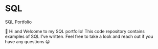 # SQL
SQL Portfolio 

👋 Hi and Welcome to my SQL portfolio! This code repository contains examples of SQL I've written. Feel free to take a look and reach out if you have any questions 😀
